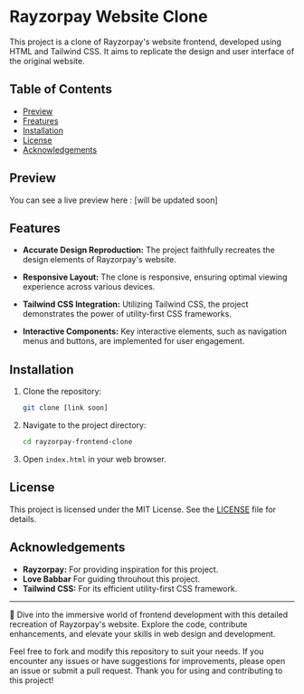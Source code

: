 # Rayzorpay Website Clone

This project is a clone of Rayzorpay's website frontend, developed using HTML and Tailwind CSS. It aims to replicate the design and user interface of the original website.

## Table of Contents
- [Preview](#preview)
- [Freatures](#features)
- [Installation](#installation)
- [License](#license)
- [Acknowledgements](#acknowledgements)


## Preview
You can see a live preview here : [will be updated soon]

## Features

- **Accurate Design Reproduction:** The project faithfully recreates the design elements of Rayzorpay's website.
  
- **Responsive Layout:** The clone is responsive, ensuring optimal viewing experience across various devices.

- **Tailwind CSS Integration:** Utilizing Tailwind CSS, the project demonstrates the power of utility-first CSS frameworks.

- **Interactive Components:** Key interactive elements, such as navigation menus and buttons, are implemented for user engagement.

## Installation

1. Clone the repository:

    ```bash
    git clone [link soon]

2. Navigate to the project directory:
    ```bash
    cd rayzorpay-frontend-clone


3. Open `index.html` in your web browser.

## License

This project is licensed under the MIT License. See the [LICENSE](LICENSE) file for details.

## Acknowledgements

- **Rayzorpay:** For providing inspiration for this project.
- **Love Babbar** For guiding throuhout this project.
- **Tailwind CSS:** For its efficient utility-first CSS framework.

---

🚀 Dive into the immersive world of frontend development with this detailed recreation of Rayzorpay's website. Explore the code, contribute enhancements, and elevate your skills in web design and development. 

Feel free to fork and modify this repository to suit your needs. If you encounter any issues or have suggestions for improvements, please open an issue or submit a pull request. Thank you for using and contributing to this project!